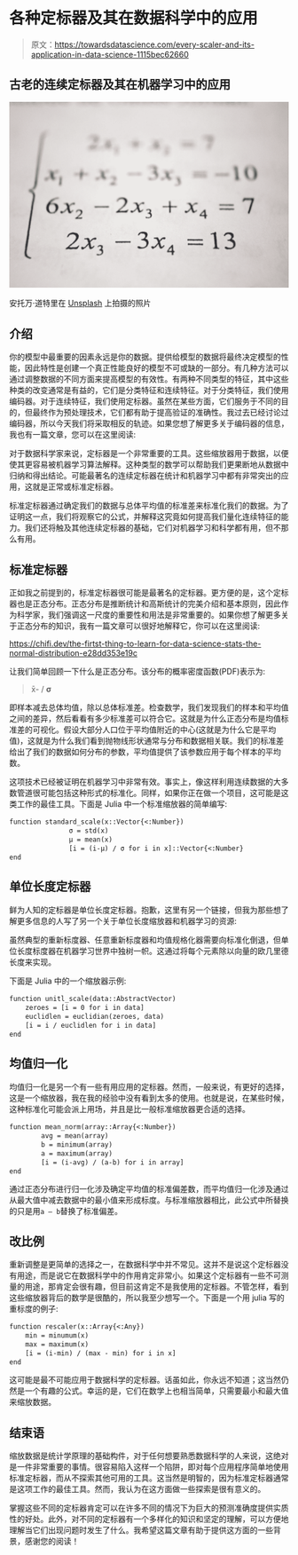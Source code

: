 # 各种定标器及其在数据科学中的应用

> 原文：<https://towardsdatascience.com/every-scaler-and-its-application-in-data-science-1115bec62660>

## 古老的连续定标器及其在机器学习中的应用

![](img/ae2abffe08722c665fc2f5d2d29a85e6.png)

安托万·道特里在 [Unsplash](https://unsplash.com?utm_source=medium&utm_medium=referral) 上拍摄的照片

## 介绍

你的模型中最重要的因素永远是你的数据。提供给模型的数据将最终决定模型的性能，因此特性是创建一个真正性能良好的模型不可或缺的一部分。有几种方法可以通过调整数据的不同方面来提高模型的有效性。有两种不同类型的特征，其中这些种类的改变通常是有益的，它们是分类特征和连续特征。对于分类特征，我们使用编码器。对于连续特征，我们使用定标器。虽然在某些方面，它们服务于不同的目的，但最终作为预处理技术，它们都有助于提高验证的准确性。我过去已经讨论过编码器，所以今天我们将采取相反的轨迹。如果您想了解更多关于编码器的信息，我也有一篇文章，您可以在这里阅读:

</encoders-how-to-write-them-how-to-use-them-d8dd70f45e39>  

对于数据科学家来说，定标器是一个非常重要的工具。这些缩放器用于数据，以便使其更容易被机器学习算法解释。这种类型的数学可以帮助我们更果断地从数据中归纳和得出结论。可能最著名的连续定标器在统计和机器学习中都有非常突出的应用，这就是正常或标准定标器。

标准定标器通过确定我们的数据与总体平均值的标准差来标准化我们的数据。为了证明这一点，我们将观察它的公式，并解释这究竟如何提高我们量化连续特征的能力。我们还将触及其他连续定标器的基础，它们对机器学习和科学都有用，但不那么有用。

## 标准定标器

正如我之前提到的，标准定标器很可能是最著名的定标器。更方便的是，这个定标器也是正态分布。正态分布是推断统计和高斯统计的完美介绍和基本原则，因此作为科学家，我们强调这一尺度的重要性和用法是非常重要的。如果你想了解更多关于正态分布的知识，我有一篇文章可以很好地解释它，你可以在这里阅读:

<https://chifi.dev/the-firtst-thing-to-learn-for-data-science-stats-the-normal-distribution-e28dd353e19c>  

让我们简单回顾一下什么是正态分布。该分布的概率密度函数(PDF)表示为:

> x̄- / **σ**

即样本减去总体均值，除以总体标准差。检查数学，我们发现我们的样本和平均值之间的差异，然后看看有多少标准差可以符合它。这就是为什么正态分布是均值标准差的可视化。假设大部分人口位于平均值附近的中心(这就是为什么它是平均值)，这就是为什么我们看到抛物线形状通常与分布和数据相关联。我们的标准差给出了我们的数据如何分布的参数，平均值提供了该参数应用于每个样本的平均数。

这项技术已经被证明在机器学习中非常有效。事实上，像这样利用连续数据的大多数管道很可能包括这种形式的标准化。同样，如果你正在做一个项目，这可能是这类工作的最佳工具。下面是 Julia 中一个标准缩放器的简单编写:

```
function standard_scale(x::Vector{<:Number})
               σ = std(x)
               μ = mean(x)
               [i = (i-μ) / σ for i in x]::Vector{<:Number}
end 
```

## 单位长度定标器

鲜为人知的定标器是单位长度定标器。抱歉，这里有另一个链接，但我为那些想了解更多信息的人写了另一个关于单位长度缩放器和机器学习的资源:

</unit-length-scaling-the-ultimate-in-continuous-feature-scaling-c5db0b0dab57>  

虽然典型的重新标度器、任意重新标度器和均值规格化器需要向标准化倒退，但单位长度标度器在机器学习世界中独树一帜。这通过将每个元素除以向量的欧几里德长度来实现。

下面是 Julia 中的一个缩放器示例:

```
function unitl_scale(data::AbstractVector)
    zeroes = [i = 0 for i in data]
    euclidlen = euclidian(zeroes, data)
    [i = i / euclidlen for i in data]
end
```

## 均值归一化

均值归一化是另一个有一些有用应用的定标器。然而，一般来说，有更好的选择，这是一个缩放器，我在我的经验中没有看到太多的使用。也就是说，在某些时候，这种标准化可能会派上用场，并且是比一般标准缩放器更合适的选择。

```
function mean_norm(array::Array{<:Number})
        avg = mean(array)
        b = minimum(array)
        a = maximum(array)
        [i = (i-avg) / (a-b) for i in array]
end
```

通过正态分布进行归一化涉及确定平均值的标准偏差数，而平均值归一化涉及通过从最大值中减去数据中的最小值来形成标度。与标准缩放器相比，此公式中所替换的只是用`a — b`替换了标准偏差。

## 改比例

重新调整是更简单的选择之一，在数据科学中并不常见。这并不是说这个定标器没有用途，而是说它在数据科学中的作用肯定非常小。如果这个定标器有一些不可测量的用途，那肯定会很有趣，但目前这肯定不是我使用的定标器。不管怎样，看到这些缩放器背后的数学是很酷的，所以我至少想写一个。下面是一个用 julia 写的重标度的例子:

```
function rescaler(x::Array{<:Any})
    min = minumum(x)
    max = maximum(x)
    [i = (i-min) / (max - min) for i in x]
end
```

这可能是最不可能应用于数据科学的定标器。话虽如此，你永远不知道；这当然仍然是一个有趣的公式。幸运的是，它们在数学上也相当简单，只需要最小和最大值来缩放数据。

## 结束语

缩放数据是统计学原理的基础构件，对于任何想要熟悉数据科学的人来说，这绝对是一件非常重要的事情。很容易陷入这样一个陷阱，即对每个应用程序简单地使用标准定标器，而从不探索其他可用的工具。这当然是明智的，因为标准定标器通常是这项工作的最佳工具。然而，我认为在这方面做一些探索是很有意义的。

掌握这些不同的定标器肯定可以在许多不同的情况下为巨大的预测准确度提供实质性的好处。此外，对不同的定标器有一个多样化的知识和坚定的理解，可以方便地理解当它们出现问题时发生了什么。我希望这篇文章有助于提供这方面的一些背景，感谢您的阅读！